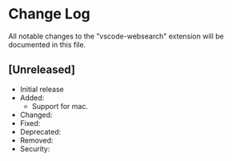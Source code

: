 # Change Log

All notable changes to the "vscode-websearch" extension will be documented in this file.

## [Unreleased]

- Initial release
- Added:
  - Support for mac.
- Changed:
- Fixed:
- Deprecated:
- Removed:
- Security: